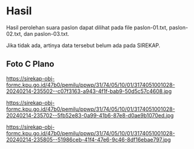 # Hasil

Hasil perolehan suara paslon dapat dilihat pada file paslon-01.txt, paslon-02.txt, dan paslon-03.txt.

Jika tidak ada, artinya data tersebut belum ada pada SIREKAP.

## Foto C Plano

https://sirekap-obj-formc.kpu.go.id/47b0/pemilu/ppwp/31/74/05/10/01/3174051001028-20240214-235502--c07f3163-a943-4f1f-bab9-50d5c57c4608.jpg

https://sirekap-obj-formc.kpu.go.id/47b0/pemilu/ppwp/31/74/05/10/01/3174051001028-20240214-235702--5fb52e83-0a99-41b6-87e8-d0ae9b1070ed.jpg

https://sirekap-obj-formc.kpu.go.id/47b0/pemilu/ppwp/31/74/05/10/01/3174051001028-20240214-235805--51986ceb-41f4-47e6-9c46-8df16ebae797.jpg
